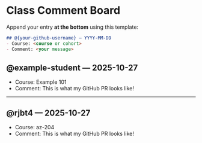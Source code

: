 # Class Comment Board

Append your entry **at the bottom** using this template:

```md
## @{your-github-username} — YYYY-MM-DD
- Course: <course or cohort>
- Comment: <your message>
```

## @example-student — 2025-10-27
- Course: Example 101
- Comment: This is what my GitHub PR looks like!
---

## @rjbt4 — 2025-10-27
- Course: az-204
- Comment: This is what my GitHub PR looks like!

